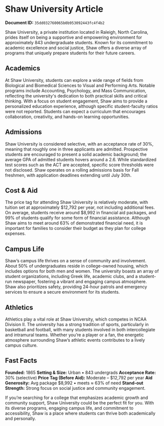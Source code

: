 # Shaw University Article

**Document ID:** `35dd032760065b0b953092443fc4f4b2`

Shaw University, a private institution located in Raleigh, North Carolina, prides itself on being a supportive and empowering environment for approximately 843 undergraduate students. Known for its commitment to academic excellence and social justice, Shaw offers a diverse array of programs that uniquely prepare students for their future careers.

## Academics
At Shaw University, students can explore a wide range of fields from Biological and Biomedical Sciences to Visual and Performing Arts. Notable programs include Accounting, Psychology, and Mass Communication, reflecting the university's dedication to both practical skills and critical thinking. With a focus on student engagement, Shaw aims to provide a personalized education experience, although specific student-faculty ratios were not reported. Students can expect a curriculum that encourages collaboration, creativity, and hands-on learning opportunities.

## Admissions
Shaw University is considered selective, with an acceptance rate of 30%, meaning that roughly one in three applicants are admitted. Prospective students are encouraged to present a solid academic background; the average GPA of admitted students hovers around a 2.6. While standardized test scores such as the ACT are accepted, specific score thresholds were not disclosed. Shaw operates on a rolling admissions basis for Fall freshmen, with application deadlines extending until July 30th.

## Cost & Aid
The price tag for attending Shaw University is relatively moderate, with tuition set at approximately $12,792 per year, not including additional fees. On average, students receive around $8,992 in financial aid packages, and 99% of students qualify for some form of financial assistance. Although Shaw aims to meet around 63% of demonstrated financial need, it is important for families to consider their budget as they plan for college expenses.

## Campus Life
Shaw’s campus life thrives on a sense of community and involvement. About 50% of undergraduates reside in college-owned housing, which includes options for both men and women. The university boasts an array of student organizations, including Greek life, academic clubs, and a student-run newspaper, fostering a vibrant and engaging campus atmosphere. Shaw also prioritizes safety, providing 24-hour patrols and emergency services to ensure a secure environment for its students.

## Athletics
Athletics play a vital role at Shaw University, which competes in NCAA Division II. The university has a strong tradition of sports, particularly in basketball and football, with many students involved in both intercollegiate and intramural teams. Whether you’re a player or a fan, the energetic atmosphere surrounding Shaw’s athletic events contributes to a lively campus culture.

## Fast Facts
**Founded:** 1865
**Setting & Size:** Urban • 843 undergrads
**Acceptance Rate:** 30% (selective)
**Price Tag (Before Aid):** Moderate – $12,792 per year
**Aid Generosity:** Avg package $8,992 • meets ≈ 63% of need
**Stand-out Strength:** Strong focus on social justice and community engagement.

If you’re searching for a college that emphasizes academic growth and community support, Shaw University could be the perfect fit for you. With its diverse programs, engaging campus life, and commitment to accessibility, Shaw is a place where students can thrive both academically and personally.
